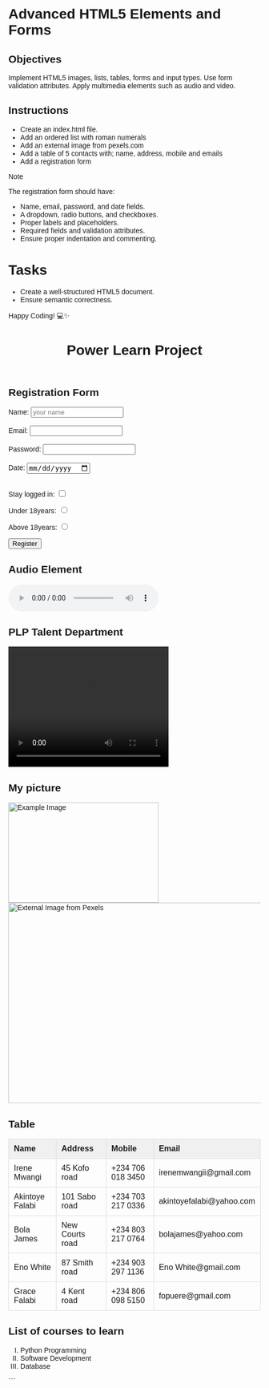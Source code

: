 # Advanced HTML5 Elements and Forms

## Objectives
Implement HTML5 images, lists, tables, forms and input types.
Use form validation attributes.
Apply multimedia elements such as audio and video.

## Instructions

- Create an index.html file.
- Add an ordered list with roman numerals
- Add an external image from pexels.com
- Add a table of 5 contacts with; name, address, mobile and emails
- Add a registration form

>[!NOTE]
>  The registration form should have:
>- Name, email, password, and date fields.
>- A dropdown, radio buttons, and checkboxes.
>- Proper labels and placeholders.
>- Required fields and validation attributes.
>- Ensure proper indentation and commenting.
 
# Tasks
- Create a well-structured HTML5 document.
- Ensure semantic correctness.

Happy Coding! 💻✨




<!DOCTYPE html>
<html lang="en">
<head>
    <meta charset="UTF-8">
    <meta name="viewport" content="width=device-width, initial-scale=1.0">
    <title>Power Learn Project</title>
    <style>
        body {
            font-family: Arial, sans-serif;
        }
        table {
            border-collapse: collapse;
        }
        th, td {
            border: 1px solid #ddd;
            padding: 10px;
            text-align: left;
        }
        th {
            background-color: #f0f0f0;
        }
    </style>
</head>
<body>
    <header>
        <h1>Power Learn Project</h1>
    </header>
    <main>
        <section>
            <h2>Registration Form</h2>
            <form>
                <label for="name">Name:</label>
                <input type="text" id="name" name="name"placeholder="your name" required><br><br>
                <label for="email">Email:</label>
                <input type="email" id="email" name="email" required><br><br>
                <label for="phone">Password:</label>
                <input type="tel" id="Password" name="Password" required><br><br>
                <label for="date">Date:</label>
                <input type="date" id="date" name="dated" required><br><br>
                <p>Stay logged in: <input type="checkbox"></p>
			    <p>Under 18years: <input type="radio" name="age"></p>
			    <p>Above 18years: <input type="radio" name="age"></p>
                <input type="submit" value="Register">
            </form>
        </section>
        <section>
            <h2>Audio Element</h2>
            <audio controls>
                <source src="audio.mp3" type="audio/mp3">
                Your browser does not support the audio element.
            </audio>
        </section>
        <section>
            <h2>PLP Talent Department</h2>
            <video width="320" height="240" controls>
                <source src="PLP Talent Department_ What's Next after the #1MillionDevs4Africa Software Development Scholarship.mp4" type="video/mp4">
                 Your browser does not support the video element.
            </video>
        </section>
        <section>
            <h2>My picture</h2>
            <img src="Grace.png" alt="Example Image" width="300" height="200">
            <img src="https://images.pexels.com/photos/3180836/pexels-photo-3180836.jpeg?auto=compress&cs=tinysrgb&dpr=2&h=750&w=1260" alt="External Image from Pexels" width="600" height="400">
        </section>
        <section>
            <h2>Table</h2>
            <table>
                <tr>
                    <th>Name</th>
                    <th>Address</th>
                    <th>Mobile</th>
                    <th>Email</th>
                </tr>
                <tr>
                    <td>Irene Mwangi</td>
                    <td>45 Kofo road</td>
                    <td>+234 706 018 3450</td>
                    <td>irenemwangii@gmail.com</td>
                </tr>
                <tr>
                    <td>Akintoye Falabi</td>
                    <td>101 Sabo road</td>
                    <td>+234 703 217 0336</td>
                    <td>akintoyefalabi@yahoo.com</td>
                </tr>
                <tr>
                    <td>Bola James</td>
                    <td>New Courts road</td>
                    <td>+234 803 217 0764</td>
                    <td>bolajames@yahoo.com</td>
                </tr>
                <tr>
                    <td>Eno White</td>
                    <td>87 Smith road</td>
                    <td>+234 903 297 1136</td>
                    <td>Eno White@gmail.com</td>
                </tr>
                 <tr>
                    <td>Grace Falabi</td>
                    <td>4 Kent road</td>
                    <td>+234 806 098 5150</td>
                    <td>fopuere@gmail.com</td>
                </tr>
            </table>
        </section>
        <section>
            <h2>List of courses to learn</h2>
            <ol type="I">
                <li>Python Programming</li>
                <li>Software Development</li>
                <li>Database</li>
            </ol>
        </section>
    </main>
</body>
</html>
```
